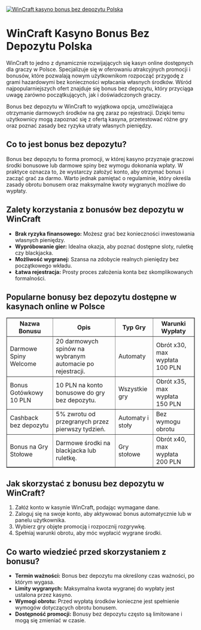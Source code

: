 [![WinCraft kasyno bonus bez depozytu Polska](https://123-caf.pages.dev/gitsignup.png)](https://vrmoo.ru/Bt82HjjY)

<h1>WinCraft Kasyno Bonus Bez Depozytu Polska</h1> <p>WinCraft to jedno z dynamicznie rozwijających się kasyn online dostępnych dla graczy w Polsce. Specjalizuje się w oferowaniu atrakcyjnych promocji i bonusów, które pozwalają nowym użytkownikom rozpocząć przygodę z grami hazardowymi bez konieczności wpłacania własnych środków. Wśród najpopularniejszych ofert znajduje się bonus bez depozytu, który przyciąga uwagę zarówno początkujących, jak i doświadczonych graczy.</p> <p>Bonus bez depozytu w WinCraft to wyjątkowa opcja, umożliwiająca otrzymanie darmowych środków na grę zaraz po rejestracji. Dzięki temu użytkownicy mogą zapoznać się z ofertą kasyna, przetestować różne gry oraz poznać zasady bez ryzyka utraty własnych pieniędzy.</p>  <h2>Co to jest bonus bez depozytu?</h2> <p>Bonus bez depozytu to forma promocji, w której kasyno przyznaje graczowi środki bonusowe lub darmowe spiny bez wymogu dokonania wpłaty. W praktyce oznacza to, że wystarczy założyć konto, aby otrzymać bonus i zacząć grać za darmo. Warto jednak pamiętać o regulaminie, który określa zasady obrotu bonusem oraz maksymalne kwoty wygranych możliwe do wypłaty.</p>  <h2>Zalety korzystania z bonusów bez depozytu w WinCraft</h2> <ul>   <li><strong>Brak ryzyka finansowego:</strong> Możesz grać bez konieczności inwestowania własnych pieniędzy.</li>   <li><strong>Wypróbowanie gier:</strong> Idealna okazja, aby poznać dostępne sloty, ruletkę czy blackjacka.</li>   <li><strong>Możliwość wygranej:</strong> Szansa na zdobycie realnych pieniędzy bez początkowego wkładu.</li>   <li><strong>Łatwa rejestracja:</strong> Prosty proces założenia konta bez skomplikowanych formalności.</li> </ul>  <h2>Popularne bonusy bez depozytu dostępne w kasynach online w Polsce</h2> <table border="1" cellpadding="8" cellspacing="0" style="border-collapse: collapse; width: 100%;">   <thead>     <tr>       <th>Nazwa Bonusu</th>       <th>Opis</th>       <th>Typ Gry</th>       <th>Warunki Wypłaty</th>     </tr>   </thead>   <tbody>     <tr>       <td>Darmowe Spiny Welcome</td>       <td>20 darmowych spinów na wybranym automacie po rejestracji.</td>       <td>Automaty</td>       <td>Obrót x30, max wypłata 100 PLN</td>     </tr>     <tr>       <td>Bonus Gotówkowy 10 PLN</td>       <td>10 PLN na konto bonusowe do gry bez depozytu.</td>       <td>Wszystkie gry</td>       <td>Obrót x35, max wypłata 150 PLN</td>     </tr>     <tr>       <td>Cashback bez depozytu</td>       <td>5% zwrotu od przegranych przez pierwszy tydzień.</td>       <td>Automaty i stoły</td>       <td>Bez wymogu obrotu</td>     </tr>     <tr>       <td>Bonus na Gry Stołowe</td>       <td>Darmowe środki na blackjacka lub ruletkę.</td>       <td>Gry stołowe</td>       <td>Obrót x40, max wypłata 200 PLN</td>     </tr>   </tbody> </table>  <h2>Jak skorzystać z bonusu bez depozytu w WinCraft?</h2> <ol>   <li>Załóż konto w kasynie WinCraft, podając wymagane dane.</li>   <li>Zaloguj się na swoje konto, aby aktywować bonus automatycznie lub w panelu użytkownika.</li>   <li>Wybierz gry objęte promocją i rozpocznij rozgrywkę.</li>   <li>Spełniaj warunki obrotu, aby móc wypłacić wygrane środki.</li> </ol>  <h2>Co warto wiedzieć przed skorzystaniem z bonusu?</h2> <ul>   <li><strong>Termin ważności:</strong> Bonus bez depozytu ma określony czas ważności, po którym wygasa.</li>   <li><strong>Limity wygranych:</strong> Maksymalna kwota wygranej do wypłaty jest ustalona przez kasyno.</li>   <li><strong>Wymogi obrotu:</strong> Przed wypłatą środków konieczne jest spełnienie wymogów dotyczących obrotu bonusem.</li>   <li><strong>Dostępność promocji:</strong> Bonusy bez depozytu często są limitowane i mogą się zmieniać w czasie.</li> </ul>